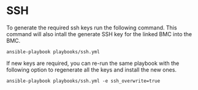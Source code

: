 # SSH

To generate the required ssh keys run the following command.
This command will also intall the generate SSH key for the linked BMC into the BMC.

```shell
ansible-playbook playbooks/ssh.yml
```

If new keys are required, you can re-run the same playbook with the following option to regenerate
all the keys and install the new ones.

```shell
ansible-playbook playbooks/ssh.yml -e ssh_overwrite=true
```
